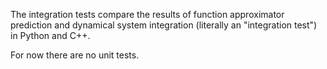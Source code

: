 The integration tests compare the results of function approximator prediction and dynamical system integration (literally an "integration test") in Python and C++.

For now there are no unit tests.